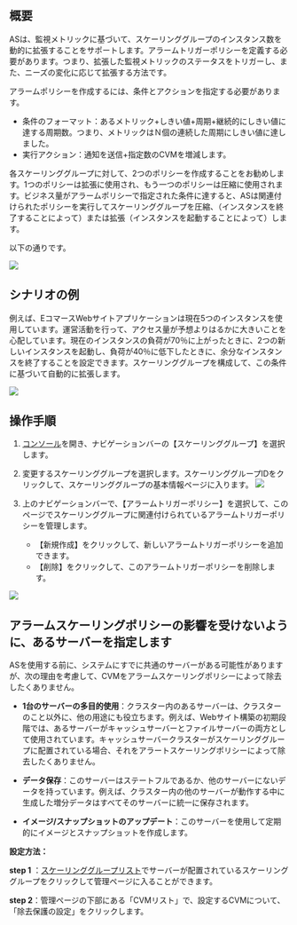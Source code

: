 ## 概要

ASは、監視メトリックに基づいて、スケーリンググループのインスタンス数を動的に拡張することをサポートします。アラームトリガーポリシーを定義する必要があります。つまり、拡張した監視メトリックのステータスをトリガーし、また、ニーズの変化に応じて拡張する方法です。

アラームポリシーを作成するには、条件とアクションを指定する必要があります。
- 条件のフォーマット：あるメトリック+しきい値+周期+継続的にしきい値に達する周期数。つまり、メトリックはＮ個の連続した周期にしきい値に達しました。
- 実行アクション：通知を送信+指定数のCVMを増減します。

各スケーリンググループに対して、2つのポリシーを作成することをお勧めします。1つのポリシーは拡張に使用され、もう一つのポリシーは圧縮に使用されます。ビジネス量がアラームポリシーで指定された条件に達すると、ASは関連付けられたポリシーを実行してスケーリンググループを圧縮、（インスタンスを終了することによって）または拡張（インスタンスを起動することによって）します。

以下の通りです。

![](https://mc.qcloudimg.com/static/img/cca3aaed563b1a5b97e32fa22eebdfa6/4.jpg)


## シナリオの例

例えば、EコマースWebサイトアプリケーションは現在5つのインスタンスを使用しています。運営活動を行って、アクセス量が予想よりはるかに大きいことを心配しています。現在のインスタンスの負荷が70％に上がったときに、2つの新しいインスタンスを起動し、負荷が40％に低下したときに、余分なインスタンスを終了することを設定できます。スケーリンググループを構成して、この条件に基づいて自動的に拡張します。



![](https://mc.qcloudimg.com/static/img/d3320376422b51e1241591e432e2f3c5/7.jpg)

## 操作手順

1. [コンソール](https://console.cloud.tencent.com/autoscaling/config)を開き、ナビゲーションバーの【スケーリンググループ】を選択します。

2. 変更するスケーリンググループを選択します。スケーリンググループIDをクリックして、スケーリンググループの基本情報ページに入ります。
![](http://mccdn.qcloud.com/static/img/bae3ec563534769d6c38143b60299d74/image.png)

3. 上のナビゲーションバーで、【アラームトリガーポリシー】を選択して、このページでスケーリンググループに関連付けられているアラームトリガーポリシーを管理します。
	- 【新規作成】をクリックして、新しいアラームトリガーポリシーを追加できます。
	- 【削除】をクリックして、このアラームトリガーポリシーを削除します。

![](http://mccdn.qcloud.com/static/img/7b4b02c3f0aa3fe5921029b6471d3ada/image.png)


## アラームスケーリングポリシーの影響を受けないように、あるサーバーを指定します
ASを使用する前に、システムにすでに共通のサーバーがある可能性がありますが、次の理由を考慮して、CVMをアラームスケーリングポリシーによって除去したくありません。

- **1台のサーバーの多目的使用**：クラスター内のあるサーバーは、クラスターのこと以外に、他の用途にも役立ちます。例えば、Webサイト構築の初期段階では、あるサーバーがキャッシュサーバーとファイルサーバーの両方として使用されています。キャッシュサーバークラスターがスケーリンググループに配置されている場合、それをアラートスケーリングポリシーによって除去したくありません。

- **データ保存**：このサーバーはステートフルであるか、他のサーバーにないデータを持っています。例えば、クラスター内の他のサーバーが動作する中に生成した増分データはすべてそのサーバーに統一に保存されます。

- **イメージ/スナップショットのアップデート**：このサーバーを使用して定期的にイメージとスナップショットを作成します。


**設定方法：**


**step 1** ：[スケーリンググループリスト](https://console.cloud.tencent.com/autoscaling)でサーバーが配置されているスケーリンググループをクリックして管理ページに入ることができます。

**step 2**：管理ページの下部にある「CVMリスト」で、設定するCVMについて、「除去保護の設定」をクリックします。

